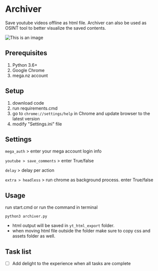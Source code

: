 # Archiver
Save youtube videos offline as html file. Archiver can also be used as OSINT tool to better visualize the saved contents.

![This is an image](https://myoctocat.com/assets/images/base-octocat.svg)

## Prerequisites
1. Python 3.6+
2. Google Chrome
3. mega.nz account

## Setup
1. download code
2. run requirements.cmd
3. go to `chrome://settings/help` in Chrome and update browser to the latest version
4. modify "Settings.ini" file

## Settings
`mega_auth` > enter your mega account login info

`youtube > save_comments` > enter True/false

`delay` > delay per action

`extra > headless` > run chrome as background process. enter True/false

## Usage
run start.cmd or run the command in terminal
```
python3 archiver.py
``` 
- html output will be saved in `yt_html_export` folder.
- when moving html file outside the folder make sure to copy css and assets folder as well.

## Task list
- [ ] Add delight to the experience when all tasks are complete
